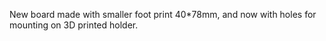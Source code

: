 New board made with smaller foot print 40*78mm, and now with holes for mounting on 3D printed holder.
